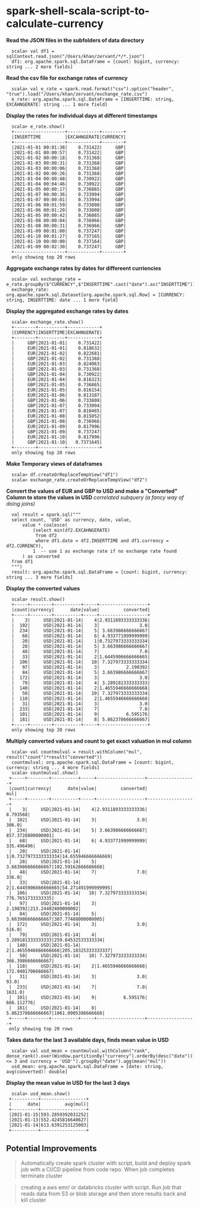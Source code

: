 # spark-shell-scala-script-to-calculate-currency

**Read the JSON files in the subfolders of data directory**
     
      scala> val df1 = sqlContext.read.json("/Users/khan/zervant/*/*.json")
      df1: org.apache.spark.sql.DataFrame = [count: bigint, currency: string ... 2 more fields]
      
**Read the csv file for exchange rates of currency**

      scala> val e_rate = spark.read.format("csv").option("header", "true").load("/Users/khan/zervant/exchange_rate.csv")
      e_rate: org.apache.spark.sql.DataFrame = [INSERTTIME: string, EXCAHNGERATE: string ... 1 more field]
      
**Display the rates for individual days at different timestamps**

      scala> e_rate.show()
      +-------------------+------------+--------+
      |INSERTTIME         |EXCAHNGERATE|CURRENCY|
      +-------------------+------------+--------+
      |2021-01-01 00:01:38|    0.731422|     GBP|
      |2021-01-01 00:00:57|    0.731422|     GBP|
      |2021-01-02 00:00:18|    0.731368|     GBP|
      |2021-01-03 00:00:31|    0.731368|     GBP|
      |2021-01-03 00:00:06|    0.731368|     GBP|
      |2021-01-02 00:00:26|    0.731368|     GBP|
      |2021-01-04 00:00:48|    0.730922|     GBP|
      |2021-01-04 00:04:46|    0.730922|     GBP|
      |2021-01-05 00:00:17|    0.736865|     GBP|
      |2021-01-07 00:00:36|    0.733994|     GBP|
      |2021-01-07 00:00:01|    0.733994|     GBP|
      |2021-01-06 00:01:59|    0.733808|     GBP|
      |2021-01-06 00:01:20|    0.733808|     GBP|
      |2021-01-05 00:00:42|    0.736865|     GBP|
      |2021-01-08 00:00:04|    0.736966|     GBP|
      |2021-01-08 00:00:31|    0.736966|     GBP|
      |2021-01-09 00:01:00|    0.737247|     GBP|
      |2021-01-10 00:01:27|    0.737165|     GBP|
      |2021-01-10 00:00:00|    0.737164|     GBP|
      |2021-01-09 00:02:30|    0.737247|     GBP|
      +-------------------+------------+--------+
      only showing top 20 rows
      
**Aggregate exchange rates by dates for differeent curriencies**

      scala> val exchange_rate = e_rate.groupBy($"CURRENCY",$"INSERTTIME".cast("date").as("INSERTTIME")).agg(mean("EXCAHNGERATE").alias("EXCAHNGERATE")).orderBy("INSERTTIME")
      exchange_rate: org.apache.spark.sql.Dataset[org.apache.spark.sql.Row] = [CURRENCY: string, INSERTTIME: date ... 1 more field]
  
**Display the aggregated exchange rates by dates**

      scala> exchange_rate.show()
      +--------+----------+------------+
      |CURRENCY|INSERTTIME|EXCAHNGERATE|
      +--------+----------+------------+
      |     GBP|2021-01-01|    0.731422|
      |     EUR|2021-01-01|    0.818632|
      |     EUR|2021-01-02|    0.822681|
      |     GBP|2021-01-02|    0.731368|
      |     EUR|2021-01-03|    0.824063|
      |     GBP|2021-01-03|    0.731368|
      |     GBP|2021-01-04|    0.730922|
      |     EUR|2021-01-04|    0.816323|
      |     GBP|2021-01-05|    0.736865|
      |     EUR|2021-01-05|    0.816154|
      |     EUR|2021-01-06|    0.813107|
      |     GBP|2021-01-06|    0.733808|
      |     GBP|2021-01-07|    0.733994|
      |     EUR|2021-01-07|    0.810465|
      |     EUR|2021-01-08|    0.815052|
      |     GBP|2021-01-08|    0.736966|
      |     EUR|2021-01-09|    0.817996|
      |     GBP|2021-01-09|    0.737247|
      |     EUR|2021-01-10|    0.817996|
      |     GBP|2021-01-10|   0.7371645|
      +--------+----------+------------+
      only showing top 20 rows
 
**Make Temporary views of dataframes**

      scala> df.createOrReplaceTempView("df1")
      scala> exchange_rate.createOrReplaceTempView("df2")
      
**Convert the values of EUR and GBP to USD and make a "Converted" Column to store the values in USD** 
*correlated subquery (a fancy way of doing joins)*

      val result = spark.sql("""
      select count, 'USD' as currency, date, value,
          value * coalesce(
              (select min(df2.EXCAHNGERATE)
               from df2
               where df1.date = df2.INSERTTIME and df1.currency = df2.CURRENCY),
              1  -- use 1 as exchange rate if no exchange rate found
          ) as converted
      from df1
      """)
      result: org.apache.spark.sql.DataFrame = [count: bigint, currency: string ... 3 more fields]
 
 **Display the converted values**
 
      scala> result.show()
      +-----+--------+----------+-----+------------------+
      |count|currency|      date|value|         converted|
      +-----+--------+----------+-----+------------------+
      |    3|     USD|2021-01-14|    4|2.9311893333333336|
      |  102|     USD|2021-01-14|    3|               3.0|
      |  234|     USD|2021-01-14|    5| 3.663986666666667|
      |   68|     USD|2021-01-14|    6| 4.933771999999999|
      |   20|     USD|2021-01-14|    1|0.7327973333333334|
      |   28|     USD|2021-01-14|    5| 3.663986666666667|
      |   48|     USD|2021-01-14|    7|               7.0|
      |   33|     USD|2021-01-14|    2|1.6445906666666665|
      |  106|     USD|2021-01-14|   10| 7.327973333333334|
      |   97|     USD|2021-01-14|    3|          2.198392|
      |   84|     USD|2021-01-14|    5| 3.663986666666667|
      |  172|     USD|2021-01-14|    3|               3.0|
      |   79|     USD|2021-01-14|    4| 3.289181333333333|
      |  140|     USD|2021-01-14|    2|1.4655946666666668|
      |   50|     USD|2021-01-14|   10| 7.327973333333334|
      |  118|     USD|2021-01-14|    2|1.4655946666666668|
      |   31|     USD|2021-01-14|    3|               3.0|
      |  233|     USD|2021-01-14|    7|               7.0|
      |  101|     USD|2021-01-14|    9|          6.595176|
      |  181|     USD|2021-01-14|    8| 5.862378666666667|
      +-----+--------+----------+-----+------------------+
      only showing top 20 rows
      
      
 **Multiply converted values and count to get exact valuation in mul column**
      
      scala> val countmulval = result.withColumn("mul", result("count")*result("converted"))
      countmulval: org.apache.spark.sql.DataFrame = [count: bigint, currency: string ... 4 more fields]
      scala> countmulval.show()
     +-----+--------+----------+-----+------------------+------------------+         
     |count|currency|      date|value|         converted|               mul|
     +-----+--------+----------+-----+------------------+------------------+
     |    3|     USD|2021-01-14|    4|2.9311893333333336|          8.793568|
     |  102|     USD|2021-01-14|    3|               3.0|             306.0|
     |  234|     USD|2021-01-14|    5| 3.663986666666667| 857.3728800000001|
     |   68|     USD|2021-01-14|    6| 4.933771999999999|        335.496496|
     |   20|     USD|2021-01-14|    1|0.7327973333333334|14.655946666666669|
     |   28|     USD|2021-01-14|    5| 3.663986666666667|102.59162666666668|
     |   48|     USD|2021-01-14|    7|               7.0|             336.0|
     |   33|     USD|2021-01-14|    2|1.6445906666666665|54.271491999999995|
     |  106|     USD|2021-01-14|   10| 7.327973333333334| 776.7651733333335|
     |   97|     USD|2021-01-14|    3|          2.198392|213.24402400000002|
     |   84|     USD|2021-01-14|    5| 3.663986666666667|307.77488000000005|
     |  172|     USD|2021-01-14|    3|               3.0|             516.0|
     |   79|     USD|2021-01-14|    4| 3.289181333333333|259.84532533333334|
     |  140|     USD|2021-01-14|    2|1.4655946666666668|205.18325333333337|
     |   50|     USD|2021-01-14|   10| 7.327973333333334| 366.3986666666667|
     |  118|     USD|2021-01-14|    2|1.4655946666666668| 172.9401706666667|
     |   31|     USD|2021-01-14|    3|               3.0|              93.0|
     |  233|     USD|2021-01-14|    7|               7.0|            1631.0|
     |  101|     USD|2021-01-14|    9|          6.595176|        666.112776|
     |  181|     USD|2021-01-14|    8| 5.862378666666667|1061.0905386666668|
     +-----+--------+----------+-----+------------------+------------------+
     only showing top 20 rows

      
 **Takes data for the last 3 available days, finds mean value in USD**
 
      scala> val usd_mean = countmulval.withColumn("rank", dense_rank().over(Window.partitionBy("currency").orderBy(desc("date")))).filter("rank <= 3 and currency = 'USD'").groupBy("date").agg(mean("mul"))
      usd_mean: org.apache.spark.sql.DataFrame = [date: string, avg(converted): double]
  
 **Display the mean value in USD for the last 3 days**
 
      scala> usd_mean.show()
     +----------+-----------------+                                                  
     |      date|         avg(mul)|
     +----------+-----------------+
     |2021-01-15|593.2859392031252|
     |2021-01-13|552.4245816640627|
     |2021-01-14|613.6391253125003|
     +----------+-----------------+
      
      
 ## Potential Improvements
 > Automatically create spark cluster with script, build and deploy spark job with a CI/CD pipeline from code repo. When job completes terminate cluster
 
 
 > creating a aws emr/ or databricks cluster with script. Run job that reads data from S3 or blob storage and then store results back and kill cluster
      
